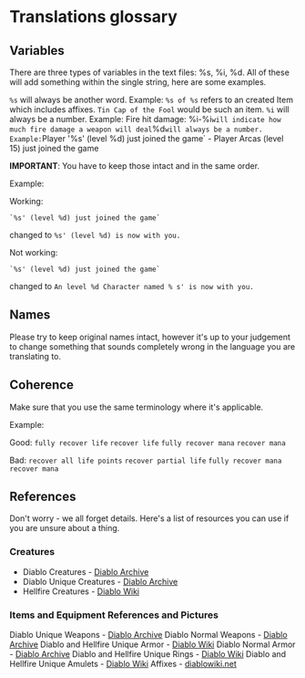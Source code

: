 # Translations glossary

## Variables

There are three types of variables in the text files: %s, %i, %d. All of these will add something within the single string, here are some examples. 

`%s` will always be another word. Example: `%s of %s` refers to an created Item which includes affixes. `Tin Cap of the Fool` would be such an item.
`%i` will always be a number. Example: Fire hit damage: %i-%i` will indicate how much fire damage a weapon will deal
`%d` will always be a number. Example: `Player '%s' (level %d) just joined the game` - Player Arcas (level 15) just joined the game

**IMPORTANT**: You have to keep those intact and in the same order. 

Example: 

Working:

	`%s' (level %d) just joined the game`
changed to
	`%s' (level %d) is now with you.`

Not working:

	`%s' (level %d) just joined the game`
changed to
	`An level %d Character named % s' is now with you.`
	
## Names

Please try to keep original names intact, however it's up to your judgement to change something that sounds completely wrong in the language you are translating to.

## Coherence

Make sure that you use the same terminology where it's applicable. 

Example:

Good:
	`fully recover life`
	`recover life`
	`fully recover mana`
	`recover mana`

Bad:
	`recover all life points`
	`recover partial life`
	`fully recover mana`
	`recover mana`

## References

Don't worry - we all forget details. Here's a list of resources you can use if you are unsure about a thing.

### Creatures
* Diablo Creatures - [Diablo Archive](https://diablo-archive.fandom.com/wiki/Monsters_(Diablo_I))
* Diablo Unique Creatures - [Diablo Archive](https://diablo-archive.fandom.com/wiki/Category:Diablo_I_Unique_Monsters)
* Hellfire Creatures - [Diablo Wiki](https://diablo.fandom.com/wiki/Hellfire_Bestiary)


### Items and Equipment References and Pictures
Diablo Unique Weapons - [Diablo Archive](https://diablo-archive.fandom.com/wiki/Unique_Weapons_(Diablo_I))
Diablo Normal Weapons - [Diablo Archive](https://diablo-archive.fandom.com/wiki/Normal_Weapons_(Diablo_I))
Diablo and Hellfire Unique Armor - [Diablo Wiki](https://diablo.fandom.com/wiki/List_of_Unique_Body_Armor_(Diablo_I))
Diablo Normal Armor - [Diablo Archive](https://diablo-archive.fandom.com/wiki/Normal_Armor_(Diablo_I))
Diablo and Hellfire Unique Rings - [Diablo Wiki](https://diablo.fandom.com/wiki/List_of_Unique_Rings_(Diablo_I))
Diablo and Hellfire Unique Amulets - [Diablo Wiki](https://diablo.fandom.com/wiki/List_of_Unique_Amulets_(Diablo_I))
Affixes - [diablowiki.net](https://diablo2.diablowiki.net/D1_Modifiers)
